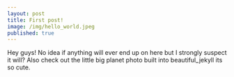 ```yaml
---
layout: post
title: First post!
image: /img/hello_world.jpeg
published: true
---
```


Hey guys! No idea if anything will ever end up on here but I strongly suspect it will? Also check out the little big planet photo built into beautiful_jekyll its so cute.
